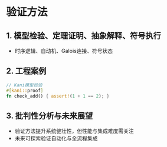 # 验证方法

## 1. 模型检验、定理证明、抽象解释、符号执行

- 时序逻辑、自动机、Galois连接、符号状态

## 2. 工程案例

```rust
// Kani模型检验
#[kani::proof]
fn check_add() { assert!(1 + 1 == 2); }
```

## 3. 批判性分析与未来展望

- 验证方法提升系统健壮性，但性能与集成难度需关注
- 未来可探索验证自动化与全流程集成
